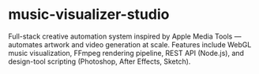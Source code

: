 # music-visualizer-studio
Full-stack creative automation system inspired by Apple Media Tools — automates artwork and video generation at scale. Features include WebGL music visualization, FFmpeg rendering pipeline, REST API (Node.js), and design-tool scripting (Photoshop, After Effects, Sketch).
